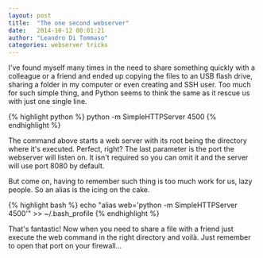 ```yaml
---
layout: post
title:  "The one second webserver"
date:   2014-10-12 00:01:21
author: "Leandro Di Tommaso"
categories: webserver tricks
---
```


I've found myself many times in the need to share something quickly with a
colleague or a friend and ended up copying the files to an USB flash drive,
sharing a folder in my computer or even creating and SSH user. Too much for such
simple thing, and Python seems to think the same as it rescue us with just one
single line.

{% highlight python %}
python -m SimpleHTTPServer 4500
{% endhighlight %}

The command above starts a web server with its root being the directory where
it's executed. Perfect, right? The last parameter is the port the webserver will
listen on. It isn't required so you can omit it and the server will use port
8080 by default.

But come on, having to remember such thing is too much work for us, lazy people.
So an alias is the icing on the cake.

{% highlight bash %}
echo "alias web='python -m SimpleHTTPServer 4500'" >> ~/.bash_profile
{% endhighlight %}

That's fantastic! Now when you need to share a file with a friend just execute
the web command in the right directory and voilà. Just remember to open that
port on your firewall...
